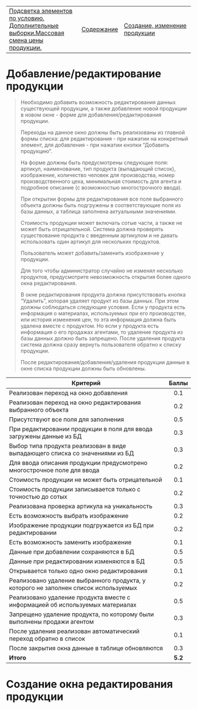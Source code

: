 <table style="width: 100%;"><tr><td style="width: 40%;">
<a href="../articles/cs_coloring.md">Подсветка элементов по условию. Дополнительные выборки.Массовая смена цены продукции.
</a></td><td style="width: 20%;">
<a href="../readme.md">Содержание
</a></td><td style="width: 40%;">
<a href="../articles/cs_edit_product.md">Создание, изменение продукции
</a></td><tr></table>

# Добавление/редактирование продукции

>Необходимо добавить возможность редактирования данных существующей продукции, а также добавление новой продукции в новом окне - форме для добавления/редактирования продукции.
>
>Переходы на данное окно должны быть реализованы из главной формы списка: для редактирования - при нажатии на конкретный элемент, для добавления - при нажатии кнопки “Добавить продукцию”.
>
>На форме должны быть предусмотрены следующие поля: артикул, наименование, тип продукта (выпадающий список), изображение, количество человек для производства, номер производственного цеха, минимальная стоимость для агента и подробное описание (с возможностью многострочного ввода).
>
>При открытии формы для редактирования все поля выбранного объекта должны быть подгружены в соответствующие поля из базы данных, а таблица заполнена актуальными значениями.
>
>Стоимость продукции может включать сотые части, а также не может быть отрицательной. Система должна проверять существование продукта с введенным артикулом и не давать использовать один
артикул для нескольких продуктов.
>
>Пользователь может добавить/заменить изображение у продукции.
>
>Для того чтобы администратор случайно не изменял несколько продуктов, предусмотрите невозможность открытия более одного окна редактирования.
>
>В окне редактирования продукта должна присутствовать кнопка “Удалить”, которая удаляет продукт из базы данных. При этом должны соблюдаться следующие условия. Если у продукта есть информация о материалах, используемых при его производстве, или история изменения цен, то эта информация должна быть удалена вместе с продуктом. Но если у продукта есть информация о его продажах агентами, то удаление продукта из базы данных должно быть запрещено. После удаления продукта система должна сразу вернуть пользователя обратно к списку продукции.
>
>После редактирования/добавления/удаления продукции данные в окне списка продукции должны быть обновлены.

Критерий | Баллы
---------|:---:
Реализован переход на окно добавления | 0.1
Реализован переход на окно редактирования выбранного объекта | 0.2
Присутствуют все поля для заполнения | 0.5
При редактировании продукции в поля для ввода загружены данные из БД | 0.3
Выбор типа продукта реализован в виде выпадающего списка со значениями из БД | 0.3
Для ввода описания продукции предусмотрено многострочное поле для ввода | 0.2
Стоимость продукции не может быть отрицательной | 0.1
Стоимость продукции записывается только с точностью до сотых | 0.2
Реализована проверка артикула на уникальность | 0.3
Есть возможность выбрать изображение | 0.2
Изображение продукции подгружается из БД при редактировании | 0.2
Есть возможность заменить изображение | 0.1
Данные при добавлении сохраняются в БД | 0.5
Данные при редактировании изменяются в БД | 0.5
Открывается только одно окно редактирования | 0.1
Реализовано удаление выбранного продукта, у которого не заполнен список используемых | 0.2
Реализовано удаление продукта вместе с информацией об используемых материалах | 0.5
Запрещено удаление продукта, по которому были выполнены продажи агентом | 0.3
После удаления реализован автоматический переход обратно в список | 0.1
После закрытия окна данные в таблице обновляются | 0.3
**Итого** | **5.2**

# Создание окна редактирования продукции

